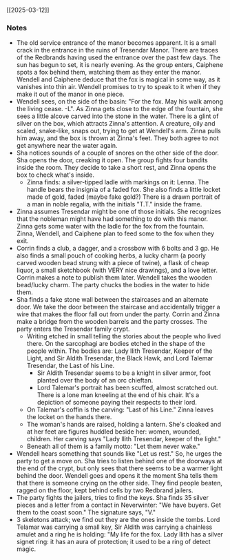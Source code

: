 [[2025-03-12]]
### Notes

- The old service entrance of the manor becomes apparent. It is a small crack in the entrance in the ruins of Tresendar Manor. There are traces of the Redbrands having used the entrance over the past few days. The sun has begun to set, it is nearly evening. As the group enters, Caiphene spots a fox behind them, watching them as they enter the manor. Wendell and Caiphene deduce that the fox is magical in some way, as it vanishes into thin air. Wendell promises to try to speak to it when if they make it out of the manor in one piece.
- Wendell sees, on the side of the basin: "For the fox. May his walk among the living cease. -L". As Zinna gets close to the edge of the fountain, she sees a little alcove carved into the stone in the water. There is a glint of silver on the box, which attracts Zinna's attention. A creature, oily and scaled, snake-like, snaps out, trying to get at Wendell's arm. Zinna pulls him away, and the box is thrown at Zinna's feet. They both agree to not get anywhere near the water again.
- Sha notices sounds of a couple of snores on the other side of the door. Sha opens the door, creaking it open. The group fights four bandits inside the room. They decide to take a short rest, and Zinna opens the box to check what's inside.
	- Zinna finds: a silver-tipped ladle with markings on it: Lenna. The handle bears the insignia of a faded fox. She also finds a little locket made of gold, faded (maybe fake gold?) There is a drawn portrait of a man in noble regalia, with the initials "T.T." inside the frame.
- Zinna assumes Tresendar might be one of those initials. She recognizes that the nobleman might have had something to do with this manor. Zinna gets some water with the ladle for the fox from the fountain. Zinna, Wendell, and Caiphene plan to feed some to the fox when they exit.
- Corrin finds a club, a dagger, and a crossbow with 6 bolts and 3 gp. He also finds a small pouch of cooking herbs, a lucky charm (a poorly carved wooden bead strung with a piece of twine), a flask of cheap liquor, a small sketchbook (with VERY nice drawings), and a love letter. Corrin makes a note to publish them later. Wendell takes the wooden bead/lucky charm. The party chucks the bodies in the water to hide them.
- Sha finds a fake stone wall between the staircases and an alternate door. We take the door between the staircase and accidentally trigger a wire that makes the floor fall out from under the party. Corrin and Zinna make a bridge from the wooden barrels and the party crosses. The party enters the Tresendar family crypt.
	- Writing etched in small telling the stories about the people who lived there. On the sarcophagi are bodies etched in the shape of the people within. The bodies are: Lady Ilith Tresendar, Keeper of the Light, and Sir Aldith Tresendar, the Black Hawk, and Lord Talemar Tresendar, the Last of his Line.
		- Sir Aldith Tresendar seems to be a knight in silver armor, foot planted over the body of an orc chieftan.
		- Lord Talemar's portrait has been scuffed, almost scratched out. There is a lone man kneeling at the end of his chair. It's a depiction of someone paying their respects to their lord.
	- On Talemar's coffin is the carving: "Last of his Line." Zinna leaves the locket on the hands there.
	- The woman's hands are raised, holding a lantern. She's cloaked and at her feet are figures huddled beside her: women, wounded, children. Her carving says "Lady Ilith Tresendar, keeper of the light."
	- Beneath all of them is a family motto: "Let them never wake."
- Wendell hears something that sounds like "Let us rest." So, he urges the party to get a move on. Sha tries to listen behind one of the doorways at the end of the crypt, but only sees that there seems to be a warmer light behind the door. Wendell goes and opens it the moment Sha tells them that there is someone crying on the other side. They find people beaten, ragged on the floor, kept behind cells by two Redbrand jailers.
- The party fights the jailers, tries to find the keys. Sha finds 35 silver pieces and a letter from a contact in Neverwinter: "We have buyers. Get them to the coast soon." The signature says, "V."
- 3 skeletons attack; we find out they are the ones inside the tombs. Lord Telamar was carrying a small key, Sir Aldith was carrying a chainless amulet and a ring he is holding: "My life for the fox. Lady Ilith has a silver signet ring: it has an aura of protection; it used to be a ring of detect magic. 